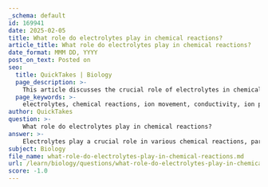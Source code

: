 ```yaml
---
_schema: default
id: 169941
date: 2025-02-05
title: What role do electrolytes play in chemical reactions?
article_title: What role do electrolytes play in chemical reactions?
date_format: MMM DD, YYYY
post_on_text: Posted on
seo:
  title: QuickTakes | Biology
  page_description: >-
    This article discusses the crucial role of electrolytes in chemical reactions, including their effects on conductivity, ion participation, energy transfer, reaction rates, and their importance in biological systems.
  page_keywords: >-
    electrolytes, chemical reactions, ion movement, conductivity, ion participation, energy transfer, reaction rates, biological importance
author: QuickTakes
question: >-
    What role do electrolytes play in chemical reactions?
answer: >-
    Electrolytes play a crucial role in various chemical reactions, particularly in solutions where they facilitate the movement of ions. Here are some key points regarding their role:\n\n1. **Conductivity**: Electrolytes are substances that, when dissolved in water, dissociate into ions, allowing the solution to conduct electricity. This property is essential for many chemical reactions, especially those that occur in aqueous environments. Strong electrolytes, such as strong acids and bases, fully dissociate into ions, while weak electrolytes only partially dissociate.\n\n2. **Ion Participation**: In chemical reactions, particularly in metathesis reactions, the cations and anions from different electrolytes can interact. When solutions of electrolytes are mixed, the ions may exchange partners, leading to the formation of new compounds or precipitates. This is a fundamental aspect of many chemical processes.\n\n3. **Energy Transfer**: In electrochemical cells, electrolytes facilitate the transfer of ions between electrodes, which is essential for maintaining charge balance during redox reactions. The movement of ions through the electrolyte allows for the generation of electric current, which is the basis for the operation of batteries and other energy storage devices.\n\n4. **Reaction Rates**: The concentration and type of electrolyte can significantly affect the rate of chemical reactions. For example, in processes like water electrolysis, the concentration of hydrogen ions (H+) and hydroxide ions (OH-) can influence the reaction rate. Similarly, the physical state of the electrolyte (liquid vs. solid) can impact ion mobility and, consequently, the speed of electrochemical reactions.\n\n5. **Biological Importance**: In biological systems, electrolytes such as sodium, potassium, calcium, and chloride ions are vital for various physiological processes, including nerve impulse transmission and muscle contraction. They help maintain osmotic balance and are involved in enzyme activity and metabolic pathways.\n\nIn summary, electrolytes are essential for facilitating ion movement, enabling chemical reactions, and influencing reaction rates in both chemical and biological contexts. Their ability to dissociate into charged particles makes them indispensable in a wide range of processes, from energy storage to physiological functions.
subject: Biology
file_name: what-role-do-electrolytes-play-in-chemical-reactions.md
url: /learn/biology/questions/what-role-do-electrolytes-play-in-chemical-reactions
score: -1.0
---
```


&nbsp;